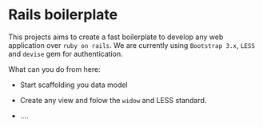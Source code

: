 Rails boilerplate
=================

This projects aims to create a fast boilerplate to develop any web application over `ruby on rails`. 
We are currently using `Bootstrap 3.x`, `LESS` and `devise` gem for authentication.

What can you do from here:

* Start scaffolding you data model

* Create any view and folow the `widow` and LESS standard.

* ....
